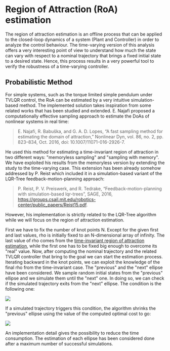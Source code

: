 # Region of Attraction (RoA) estimation 

The region of attraction estimation is an offline process that can be applied to the closed-loop dynamics of a system (Plant and Controller) in order to analyze the control behaviour. The time-varying version of this analysis offers a very interesting point of view to understand how much the state can vary with respect to a nominal trajectory that brings a fixed initial state to a desired state. Hence, this process results in a very powerful tool to verify the robustness of a time-varying controller.

## Probabilistic Method

For simple systems, such as the torque limited simple pendulum under TVLQR control, the RoA can be estimated by a very intuitive simulation-based method.
The implemented solution takes inspiration from some related works that has been studied and extended.
E. Najafi proposed a computationally effective sampling approach to estimate the DoAs of nonlinear systems in real time:
> E. Najafi, R. Babuška, and G. A. D. Lopes, “A fast sampling method for estimating the domain of attraction,” Nonlinear Dyn, vol. 86, no. 2, pp. 823–834, Oct. 2016, doi: 10.1007/11071-016-2926-7.

He used this method for estimating a time-invariant region of attraction in two different ways: "memoryless sampling" and "sampling with memory". We have exploited his results from the memoryless version by extending the study to the time-varying case.
This extension has been already somehow addressed by P. Reist which included it in a simulation-based variant of the LQR-Tree feedback-motion-planning approach:
> P. Reist, P. V. Preiswerk, and R. Tedrake, “Feedback-motion-planning with simulation-based
lqr-trees”, SAGE, 2016, https://groups.csail.mit.edu/robotics-center/public_papers/Reist15.pdf. 

However, his implementation is strictly related to the LQR-Tree algorithm while we will focus on the region of attraction estimation.

First we have to fix the number of knot points N.
Except for the given first and last values, rho is initially fixed to an N-dimensional array of infinity. The last value of rho comes from the  [time-invariant region of attraction estimation](https://github.com/dfki-ric-underactuated-lab/torque_limited_simple_pendulum/blob/master/software/python/simple_pendulum/controllers/lqr/roa), while the first one has to be fixed big enough to overcome its "real" value.
Now, after computing the nominal trajectory and the related TVLQR controller that bring to the goal we can start the estimation process.
Iterating backward in the knot points, we can exploit the knowledge of the final rho from the time-invariant case. The "previous" and the "next" ellipse have been considered. We sample random initial states from the "previous" ellipse and we simulate them until the "next" one. In doing so, we can check if the simulated trajectory exits from the "next" ellipse. The condition is the following one:

<img src="https://render.githubusercontent.com/render/math?math=\bar{\mathbf{x}}^{\mathrm{T}} \mathbf{S} \bar{\mathbf{x}} <\rho">

If a simulated trajectory triggers this condition, the algorithm shrinks the "previous" ellipse using the value of the computed optimal cost to go:

<img src="https://render.githubusercontent.com/render/math?math=\rho_{new} = \min (\rho_{old}, ctg)">   

An implementation detail gives the possibility to reduce the time consumption. The estimation of each ellipse has been considered done after a maximum number of successful simulations.